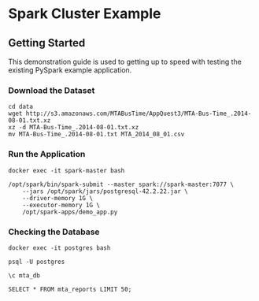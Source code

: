 # Spark Cluster Example

## Getting Started

This demonstration guide is used to getting up to speed with testing the existing PySpark example application.

### Download the Dataset

```shell
cd data
wget http://s3.amazonaws.com/MTABusTime/AppQuest3/MTA-Bus-Time_.2014-08-01.txt.xz
xz -d MTA-Bus-Time_.2014-08-01.txt.xz
mv MTA-Bus-Time_.2014-08-01.txt MTA_2014_08_01.csv
```

### Run the Application

```shell
docker exec -it spark-master bash

/opt/spark/bin/spark-submit --master spark://spark-master:7077 \
    --jars /opt/spark/jars/postgresql-42.2.22.jar \
    --driver-memory 1G \
    --executor-memory 1G \
    /opt/spark-apps/demo_app.py
```

### Checking the Database

```shell
docker exec -it postgres bash

psql -U postgres

\c mta_db

SELECT * FROM mta_reports LIMIT 50;
```
